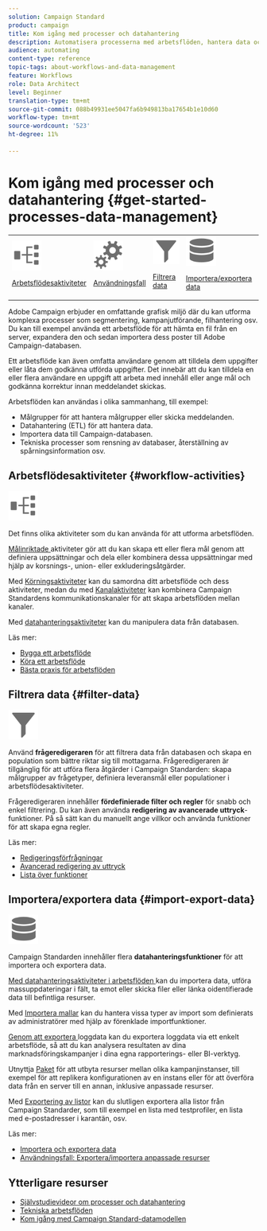 ```yaml
---
solution: Campaign Standard
product: campaign
title: Kom igång med processer och datahantering
description: Automatisera processerna med arbetsflöden, hantera data och målgrupper, skicka meddelanden med mera.
audience: automating
content-type: reference
topic-tags: about-workflows-and-data-management
feature: Workflows
role: Data Architect
level: Beginner
translation-type: tm+mt
source-git-commit: 088b49931ee5047fa6b949813ba17654b1e10d60
workflow-type: tm+mt
source-wordcount: '523'
ht-degree: 11%

---
```



# Kom igång med processer och datahantering {#get-started-processes-data-management}

<table>
<tr>
<td><img src="assets/do-not-localize/icon_workflows.svg" width="60px"><p><a href="#workflow-activities">Arbetsflödesaktiviteter</a></p></td><td><img src="assets/do-not-localize/icon_activities.svg" width="60px"><p><a href="../../automating/using/workflow-created-query-with-complement.md">Användningsfall</a></p></td><td><img src="assets/do-not-localize/icon_filter.svg" width="60px"><p><a href="#filter-data">Filtrera data</a></p></td>
<td><img src="assets/do-not-localize/icon_manage.svg" width="60px"><p><a href="#import-export-data">Importera/exportera data</a></p></td></tr>
</table>

Adobe Campaign erbjuder en omfattande grafisk miljö där du kan utforma komplexa processer som segmentering, kampanjutförande, filhantering osv. Du kan till exempel använda ett arbetsflöde för att hämta en fil från en server, expandera den och sedan importera dess poster till Adobe Campaign-databasen.

Ett arbetsflöde kan även omfatta användare genom att tilldela dem uppgifter eller låta dem godkänna utförda uppgifter. Det innebär att du kan tilldela en eller flera användare en uppgift att arbeta med innehåll eller ange mål och godkänna korrektur innan meddelandet skickas.

Arbetsflöden kan användas i olika sammanhang, till exempel:

* Målgrupper för att hantera målgrupper eller skicka meddelanden.
* Datahantering (ETL) för att hantera data.
* Importera data till Campaign-databasen.
* Tekniska processer som rensning av databaser, återställning av spårningsinformation osv.

## Arbetsflödesaktiviteter {#workflow-activities}

<img src="assets/do-not-localize/icon_workflows.svg" width="60px">

Det finns olika aktiviteter som du kan använda för att utforma arbetsflöden.

[Målinriktade ](../../automating/using/about-targeting-activities.md) aktiviteter gör att du kan skapa ett eller flera mål genom att definiera uppsättningar och dela eller kombinera dessa uppsättningar med hjälp av korsnings-, union- eller exkluderingsåtgärder.

Med [Körningsaktiviteter](../../automating/using/about-execution-activities.md) kan du samordna ditt arbetsflöde och dess aktiviteter, medan du med [Kanalaktiviteter](../../automating/using/about-channel-activities.md) kan kombinera Campaign Standardens kommunikationskanaler för att skapa arbetsflöden mellan kanaler.

Med [datahanteringsaktiviteter](../../automating/using/about-data-management-activities.md) kan du manipulera data från databasen.

Läs mer:

* [Bygga ett arbetsflöde](../../automating/using/building-a-workflow.md)
* [Köra ett arbetsflöde](../../automating/using/about-workflow-execution.md)
* [Bästa praxis för arbetsflöden](../../automating/using/best-practices-workflows.md)

## Filtrera data {#filter-data}

<img src="assets/do-not-localize/icon_filter.svg" width="60px">

Använd **frågeredigeraren** för att filtrera data från databasen och skapa en population som bättre riktar sig till mottagarna. Frågeredigeraren är tillgänglig för att utföra flera åtgärder i Campaign Standarden: skapa målgrupper av frågetyper, definiera leveransmål eller populationer i arbetsflödesaktiviteter.

Frågeredigeraren innehåller **fördefinierade filter och regler** för snabb och enkel filtrering. Du kan även använda **redigering av avancerade uttryck**-funktioner. På så sätt kan du manuellt ange villkor och använda funktioner för att skapa egna regler.

Läs mer:

* [Redigeringsförfrågningar](../../automating/using/editing-queries.md)
* [Avancerad redigering av uttryck](../../automating/using/advanced-expression-editing.md)
* [Lista över funktioner](../../automating/using/list-of-functions.md)

## Importera/exportera data {#import-export-data}

<img src="assets/do-not-localize/icon_manage.svg" width="60px">

Campaign Standarden innehåller flera **datahanteringsfunktioner** för att importera och exportera data.

[Med datahanteringsaktiviteter i arbetsflöden ](../../automating/using/about-data-management-activities.md) kan du importera data, utföra massuppdateringar i fält, ta emot eller skicka filer eller länka oidentifierade data till befintliga resurser.

Med [Importera mallar](../../automating/using/importing-data-with-import-templates.md) kan du hantera vissa typer av import som definierats av administratörer med hjälp av förenklade importfunktioner.

[Genom att exportera ](../../automating/using/exporting-logs.md) loggdata kan du exportera loggdata via ett enkelt arbetsflöde, så att du kan analysera resultaten av dina marknadsföringskampanjer i dina egna rapporterings- eller BI-verktyg.

Utnyttja [Paket](../../automating/using/managing-packages.md) för att utbyta resurser mellan olika kampanjinstanser, till exempel för att replikera konfigurationen av en instans eller för att överföra data från en server till en annan, inklusive anpassade resurser.

Med [Exportering av listor](../../automating/using/exporting-lists.md) kan du slutligen exportera alla listor från Campaign Standarder, som till exempel en lista med testprofiler, en lista med e-postadresser i karantän, osv.

Läs mer:

* [Importera och exportera data](../../automating/using/about-data-import-and-export.md)
* [Användningsfall: Exportera/importera anpassade resurser](../../automating/using/exporting-importing-custom-resources.md)

## Ytterligare resurser

* [Självstudievideor om processer och datahantering](https://docs.adobe.com/content/help/en/campaign-standard-learn/tutorials/getting-started/create-workflow.html)
* [Tekniska arbetsflöden](../../administration/using/technical-workflows.md)
* [Kom igång med Campaign Standard-datamodellen](../../developing/using/get-started-data-model.md)
